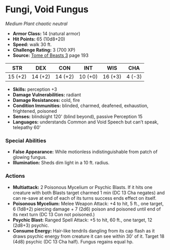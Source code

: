 # Fungi, Void Fungus

*Medium* *Plant* *chaotic neutral*

- **Armor Class:** 14 (natural armor)
- **Hit Points:** 65 (10d8+20)
- **Speed:** walk 30 ft.
- **Challenge Rating:** 3 (700 XP)
- **Source:** [Tome of Beasts 3](https://koboldpress.com/kpstore/product/tome-of-beasts-3-for-5th-edition/) page 193

| STR | DEX | CON | INT | WIS | CHA |
| --- | --- | --- | --- | --- | --- |
| 15 (+2) | 14 (+2) | 14 (+2) | 10 (+0) | 16 (+3) | 4 (-3) |

- **Skills:** perception +3
- **Damage Vulnerabilities:** radiant
- **Damage Resistances:** cold, fire
- **Condition Immunities:** blinded, charmed, deafened, exhaustion, frightened, poisoned
- **Senses:** blindsight 120' (blind beyond), passive Perception 15
- **Languages:** understands Common and Void Speech but can’t speak, telepathy 60'
### Special Abilities
- **False Appearance:** While motionless indistinguishable from patch of glowing fungus.
- **Illumination:** Sheds dim light in a 10 ft. radius.
### Actions
- **Multiattack:** 2 Poisonous Mycelium or Psychic Blasts. If it hits one creature with both Blasts target charmed 1 min (DC 13 Cha negates) and can re-save at end of each of its turns success ends effect on itself.
- **Poisonous Mycelium:** Melee Weapon Attack: +4 to hit, 5 ft., one target, 6 (1d8+2) piercing damage + 7 (2d6) poison and poisoned until end of its next turn (DC 13 Con not poisoned.)
- **Psychic Blast:** Ranged Spell Attack: +5 to hit, 60 ft., one target, 12 (2d8+3) psychic.
- **Consume Energy:** Hair-like tendrils dangling from its cap flash as it draws psychic energy from creature it can see within 30' of it. Target 18 (4d8) psychic (DC 13 Cha half). Fungus regains equal hp.


